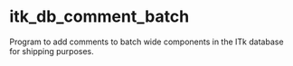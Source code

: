 # itk_db_comment_batch
Program to add comments to batch wide components in the ITk database for shipping purposes. 
